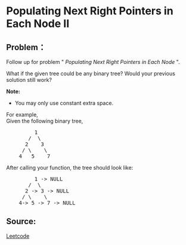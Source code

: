 # Populating Next Right Pointers in Each Node II

## Problem：

<div class="question-content">
 <p>
 </p>
 <p>
  Follow up for problem "
  <i>
   Populating Next Right Pointers in Each Node
  </i>
  ".
 </p>
 <p>
  What if the given tree could be any binary tree? Would your previous solution still work?
 </p>
 <p>
  <b>
   Note:
  </b>
 </p>
 <ul>
  <li>
   You may only use constant extra space.
  </li>
 </ul>
 <p>
  For example,
  <br/>
  Given the following binary tree,
  <br/>
 </p>
 <pre>
         1
       /  \
      2    3
     / \    \
    4   5    7
</pre>
 <p>
  After calling your function, the tree should look like:
  <br/>
 </p>
 <pre>
         1 -&gt; NULL
       /  \
      2 -&gt; 3 -&gt; NULL
     / \    \
    4-&gt; 5 -&gt; 7 -&gt; NULL
</pre>
</div>


## Source:
[Leetcode](https://leetcode.com/problems/populating-next-right-pointers-in-each-node-ii/)
